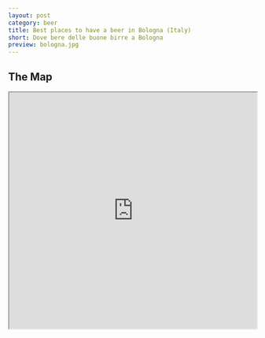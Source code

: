 ```yaml
---
layout: post
category: beer
title: Best places to have a beer in Bologna (Italy)
short: Dove bere delle buone birre a Bologna
preview: bologna.jpg
---
```


## The Map

<iframe src="https://www.google.com/maps/d/u/0/embed?mid=1u8LFenkoIRwgoj32Sj4En02kEzu6GuGs" style="width:100%" height="480"></iframe>
